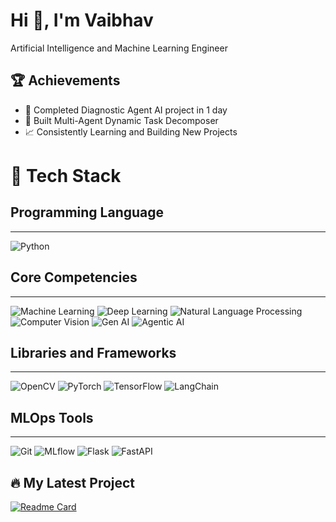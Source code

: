 # Hi 👋, I'm Vaibhav
Artificial Intelligence and Machine Learning Engineer


## 🏆 Achievements
- 🥇 Completed Diagnostic Agent AI project in 1 day
- 🚀 Built Multi-Agent Dynamic Task Decomposer
- 📈 Consistently Learning and Building New Projects

# 🚀 Tech Stack


## **Programming Language**
---
![Python](https://img.shields.io/badge/Python-3776AB?style=for-the-badge&logo=python&logoColor=white)

## **Core Competencies**
---
![Machine Learning](https://img.shields.io/badge/Machine%20Learning-FF6F00?style=for-the-badge&logo=OpenAI&logoColor=white)
![Deep Learning](https://img.shields.io/badge/Deep%20Learning-006400?style=for-the-badge&logo=tensorflow&logoColor=white)
![Natural Language Processing](https://img.shields.io/badge/NLP-8A2BE2?style=for-the-badge&logo=openai&logoColor=white)
![Computer Vision](https://img.shields.io/badge/Computer%20Vision-4682B4?style=for-the-badge&logo=opencv&logoColor=white)
![Gen AI](https://img.shields.io/badge/Generative%20AI-FFD700?style=for-the-badge&logo=OpenAI&logoColor=black)
![Agentic AI](https://img.shields.io/badge/Agentic%20AI-000000?style=for-the-badge&logo=openai&logoColor=white)

## **Libraries and Frameworks**
---
![OpenCV](https://img.shields.io/badge/OpenCV-5C3EE8?style=for-the-badge&logo=opencv&logoColor=white)
![PyTorch](https://img.shields.io/badge/PyTorch-EE4C2C?style=for-the-badge&logo=pytorch&logoColor=white)
![TensorFlow](https://img.shields.io/badge/TensorFlow-FF6F00?style=for-the-badge&logo=tensorflow&logoColor=white)
![LangChain](https://img.shields.io/badge/LangChain-000000?style=for-the-badge&logo=data:image/png;base64,...)

## **MLOps Tools**
---
![Git](https://img.shields.io/badge/Git-F05032?style=for-the-badge&logo=git&logoColor=white)
![MLflow](https://img.shields.io/badge/MLflow-0194E2?style=for-the-badge&logo=mlflow&logoColor=white)
![Flask](https://img.shields.io/badge/Flask-000000?style=for-the-badge&logo=flask&logoColor=white)
![FastAPI](https://img.shields.io/badge/FastAPI-009688?style=for-the-badge&logo=fastapi&logoColor=white)

## 🔥 My Latest Project
[![Readme Card](https://github-readme-stats.vercel.app/api/pin/?username=YOUR_USERNAME&repo=YOUR_REPO)](https://github.com/YOUR_USERNAME/YOUR_REPO)


